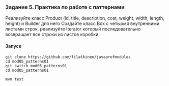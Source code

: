 
### Задание 5. Практика по работе с паттернами

Реализуйте класс Product (id, title, description, cost, weight, width, length, height) и Builder для него
Создайте класс Box с четырмя внутренними листами строк, реализуйте Iterator который последовательно возвращает все строки из листов коробки


#### Запуск

```
git clone https://github.com/filatkinen/javaprofmodules
cd mod05_patterns01
git switch mod05_patterns01
cd mod05_patterns01

mvn test

```


